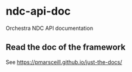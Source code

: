 # ndc-api-doc
Orchestra NDC API documentation

## Read the doc of the framework
See https://pmarsceill.github.io/just-the-docs/
